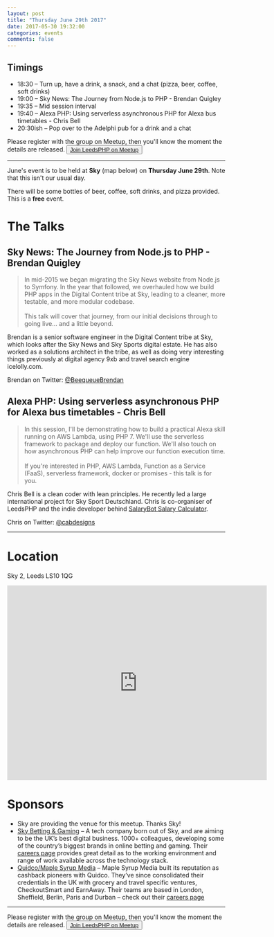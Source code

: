 ```yaml
---
layout: post
title: "Thursday June 29th 2017"
date: 2017-05-30 19:32:00
categories: events
comments: false
---
```


## Timings
* 18:30 – Turn up, have a drink, a snack, and a chat (pizza, beer, coffee, soft drinks)
* 19:00 – Sky News: The Journey from Node.js to PHP - Brendan Quigley
* 19:35 – Mid session interval
* 19:40 – Alexa PHP: Using serverless asynchronous PHP for Alexa bus timetables - Chris Bell
* 20:30ish – Pop over to the Adelphi pub for a drink and a chat

Please register with the group on Meetup, then you'll know the moment the details are released. <button>[Join LeedsPHP on Meetup](https://www.meetup.com/leedsphp)</button>

<hr/>

June's event is to be held at **Sky** (map below) on **Thursday June 29th**. Note that this isn't our usual day.

There will be some bottles of beer, coffee, soft drinks, and pizza provided. This is a **free** event.

# The Talks

## Sky News: The Journey from Node.js to PHP - Brendan Quigley

> In mid-2015 we began migrating the Sky News website from Node.js to Symfony.  In the year that followed, we overhauled how we build PHP apps in the Digital Content tribe at Sky, leading to a cleaner, more testable, and more modular codebase.<br/><br/>This talk will cover that journey, from our initial decisions through to going live… and a little beyond.

Brendan is a senior software engineer in the Digital Content tribe at Sky, which looks after the Sky News and Sky Sports digital estate. He has also worked as a solutions architect in the tribe, as well as doing very interesting things previously at digital agency 9xb and travel search engine icelolly.com.

Brendan on Twitter: [@BeequeueBrendan](https://twitter.com/beequeuebrendan)

## Alexa PHP: Using serverless asynchronous PHP for Alexa bus timetables - Chris Bell

> In this session, I'll be demonstrating how to build a practical Alexa skill running on AWS Lambda, using PHP 7. We'll use the serverless framework to package and deploy our function. We'll also touch on how asynchronous PHP can help improve our function execution time.<br/><br/>If you're interested in PHP, AWS Lambda, Function as a Service (FaaS), serverless framework, docker or promises - this talk is for you.

Chris Bell is a clean coder with lean principles. He recently led a large international project for Sky Sport Deutschland. Chris is co-organiser of LeedsPHP and the indie developer behind [SalaryBot Salary Calculator](https://salarybot.co.uk/).

Chris on Twitter: [@cabdesigns](https://twitter.com/cabdesigns)

<hr/>

# Location

Sky 2, Leeds LS10 1QG
<iframe src="https://www.google.com/maps/embed?pb=!1m18!1m12!1m3!1d1422.4678640965142!2d-1.5329736775365983!3d53.79003206444947!2m3!1f0!2f0!3f0!3m2!1i1024!2i768!4f13.1!3m3!1m2!1s0x48795c3db434b0d7%3A0x6d40761b2598cee2!2sSky+2!5e1!3m2!1sen!2suk!4v1496690523895" width="600" height="450" frameborder="0" style="border:0" allowfullscreen></iframe>

# Sponsors

* Sky are providing the venue for this meetup. Thanks Sky!
* [Sky Betting & Gaming](http://skybetcareers.com/about-us) – A tech company born out of Sky, and are aiming to be the UK’s best digital business. 1000+ colleagues, developing some of the country’s biggest brands in online betting and gaming. Their [careers page](http://skybetcareers.com/) provides great detail as to the working environment and range of work available across the technology stack.
* [Quidco/Maple Syrup Media](https://www.maplesyrupmedia.com/our-story/) – Maple Syrup Media built its reputation as cashback pioneers with Quidco. They’ve since consolidated their credentials in the UK with grocery and travel specific ventures, CheckoutSmart and EarnAway. Their teams are based in London, Sheffield, Berlin, Paris and Durban – check out their [careers page](https://www.maplesyrupmedia.com/careers/)

<hr/>

Please register with the group on Meetup, then you'll know the moment the details are released. <button>[Join LeedsPHP on Meetup](https://www.meetup.com/leedsphp)</button>
